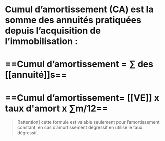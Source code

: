 # Cumul d’amortissement (CA) est la somme des annuités pratiquées depuis l’acquisition de l’immobilisation :


# ==Cumul d’amortissement = ∑ des [[annuité]]s==
# ==Cumul d’amortissement= [[VE]] x taux d'amort x ∑m/12==
> [!attention] 
> cette formule est valable seulement pour l’amortissement constant, en cas d’amortissement dégressif en utilise le taux dégressif.